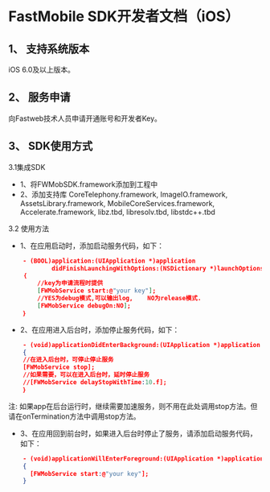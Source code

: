 FastMobile SDK开发者文档（iOS）
===

1、	支持系统版本
---
iOS 6.0及以上版本。

2、	服务申请
---
向Fastweb技术人员申请开通账号和开发者Key。


3、	SDK使用方式
---
3.1集成SDK

* 1、将FWMobSDK.framework添加到工程中 
* 2、添加支持库  CoreTelephony.framework, ImageIO.framework, AssetsLibrary.framework, MobileCoreServices.framework, Accelerate.framework, libz.tbd, libresolv.tbd, libstdc++.tbd

3.2 使用方法

* 1、在应用启动时，添加启动服务代码，如下： 

```json
	- (BOOL)application:(UIApplication *)application 
			didFinishLaunchingWithOptions:(NSDictionary *)launchOptions
	｛
		//key为申请流程时提供
    	[FWMobService start:@"your key"]; 
		//YES为debug模式,可以输出log,    NO为release模式.
		[FWMobService debugOn:NO]; 
	｝
```

* 2、在应用进入后台时，添加停止服务代码，如下：

```json
	- (void)applicationDidEnterBackground:(UIApplication *)application
	{ 
	//在进入后台时，可停止停止服务
	[FWMobService stop];  
	//如果需要，可以在进入后台时，延时停止服务
    //[FWMobService delayStopWithTime:10.f];
	｝ 

```
  注: 如果app在后台运行时，继续需要加速服务，则不用在此处调用stop方法。但请在onTermination方法中调用stop方法。

* 3、在应用回到前台时，如果进入后台时停止了服务，请添加启动服务代码，如下：

```json
	- (void)applicationWillEnterForeground:(UIApplication *)application
	{
      [FWMobService start:@"your key"];
	}
```